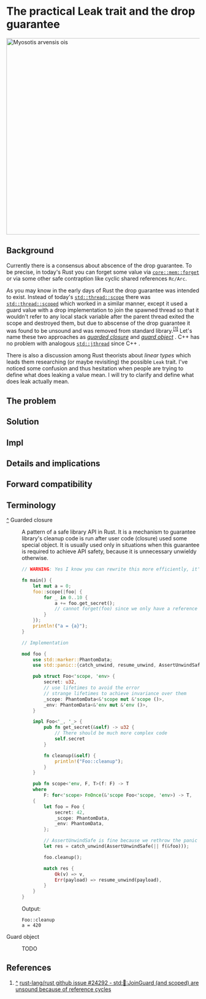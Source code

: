# The practical Leak trait and the drop guarantee
<!-- TODO: rename into Forget/Lose/Trace/Reach or and maybe use -able suffix -->

<a title="Forget-me-nots - Sedum Tauno Erik, CC BY-SA 2.5 &lt;https://creativecommons.org/licenses/by-sa/2.5&gt;, via Wikimedia Commons" href="https://commons.wikimedia.org/wiki/File:Myosotis_arvensis_ois.JPG"><img width="512" alt="Myosotis arvensis ois" src="https://upload.wikimedia.org/wikipedia/commons/thumb/e/eb/Myosotis_arvensis_ois.JPG/512px-Myosotis_arvensis_ois.JPG"></a>

## Background

Currently there is a consensus about abscence of the drop guarantee. To be precise, in today's Rust you can forget some value via [`core::mem::forget`](https://doc.rust-lang.org/1.75.0/core/mem/fn.forget.html) or via some other safe contraption like cyclic shared references `Rc/Arc`.

As you may know in the early days of Rust the drop guarantee was intended to exist. Instead of today's [`std::thread::scope`](https://doc.rust-lang.org/1.75.0/std/thread/fn.scope.html) there was [`std::thread::scoped`](https://doc.rust-lang.org/1.0.0/std/thread/fn.scoped.html) which worked in a similar manner, except it used a guard value with a drop implementation to join the spawned thread so that it wouldn't refer to any local stack variable after the parent thread exited the scope and destroyed them, but due to abscense of the drop guarantee it was found to be unsound and was removed from standard library.<sup id="cite_ref-1">[\[1\]](#cite_note-1)</sup> Let's name these two approaches as <dfn id="intro-guarded_closure"> [guarded closure](#term-guarded_closure) </dfn> and <dfn> [guard object](#term-guard_object) </dfn>. C++ has no problem with analogous [`std::jthread`](https://en.cppreference.com/w/cpp/thread/jthread) since C++ .

There is also a discussion among Rust theorists about <dfn title="value of which should be used at least once, generally speaking"> linear types </dfn> which leads them researching (or maybe revisiting) the possible `Leak` trait. I've noticed some confusion and thus hesitation when people are trying to define what does leaking a value mean. I will try to clarify and define what does leak actually mean.

## The problem

<!-- TODO: thread/jthread, tigerbeetle::Client callback: 'static -->

## Solution

<!-- TODO: Definition -->

<!-- TODO: Theorem and it's assumptions, GC analogy -->

## Impl

<!-- TODO: `unsafe auto trait Leak {}` and it being a default type bound -->
<!-- TODO: `struct PhantomUnleak` -->

## Details and implications

<!-- TODO: Interation with subtyping and variance -->
<!-- TODO: std::mem::forget_static, and reasons to avoid it (types should implement Leak if they have 'static) -->
<!-- no backwards compatible fix for thread::spawn, but it is already not possible because of return type -->
<!-- TODO: std::mem::forget_unchecked -->
<!-- TODO: `MutexGuard<'a, T>: !Leak` bound is not required but can exist. However with `MutexGuard` current API this bound could safely be broken in any scenario i can think of -->
<!-- TODO: `mpsc::channel<T>() where T: Leak` -->
<!-- TODO: if Vec element panics during drop currently it then forgets this value and moves forward, which should be modified to accomodate `!Leak` types -->

## Forward compatibility

<!-- TODO: Possible switch to the default `!Leak` bound on types for some future edition could not be painful at all? -->

<!-- TODO: Drop but not AsyncDrop, possible generalization as a cleanup code -->

## Terminology

<dl>

<dt id="term-guarded_closure"> <a href="#intro-guarded_closure" title="Jump up">^</a> Guarded closure </dt>

<dd>

A pattern of a safe library API in Rust. It is a mechanism to guarantee library's cleanup code is run after user code (closure) used some special object. It is usually used only in situations when this guarantee is required to achieve API safety, because it is unnecessary unwieldy otherwise.

```rust
// WARNING: Yes I know you can rewrite this more efficiently, it's just a demonstration

fn main() {
    let mut a = 0;
    foo::scope(|foo| {
        for _ in 0..10 {
            a += foo.get_secret();
            // cannot forget(foo) since we only have a reference to it
        }
    });
    println!("a = {a}");
}

// Implementation

mod foo {
    use std::marker::PhantomData;
    use std::panic::{catch_unwind, resume_unwind, AssertUnwindSafe};

    pub struct Foo<'scope, 'env> {
        secret: u32,
        // use lifetimes to avoid the error
        // strange lifetimes to achieve invariance over them
        _scope: PhantomData<&'scope mut &'scope ()>,
        _env: PhantomData<&'env mut &'env ()>,
    }

    impl Foo<'_, '_> {
        pub fn get_secret(&self) -> u32 {
            // There should be much more complex code
            self.secret
        }

        fn cleanup(&self) {
            println!("Foo::cleanup");
        }
    }

    pub fn scope<'env, F, T>(f: F) -> T
    where
        F: for<'scope> FnOnce(&'scope Foo<'scope, 'env>) -> T,
    {
        let foo = Foo {
            secret: 42,
            _scope: PhantomData,
            _env: PhantomData,
        };

        // AssertUnwindSafe is fine because we rethrow the panic
        let res = catch_unwind(AssertUnwindSafe(|| f(&foo)));

        foo.cleanup();

        match res {
            Ok(v) => v,
            Err(payload) => resume_unwind(payload),
        }
    }
}
```

Output:

```
Foo::cleanup
a = 420
```

</dd>

</dl>
<dl>

<dt id="term-guard_object"> Guard object </dt>

<dd>

TODO

</dd>

</dl>

## References

1. <a href="#cite_ref-1" id="cite_note-1" title="Jump up">^</a> [rust-lang/rust github issue #24292 - std::thread::JoinGuard (and scoped) are unsound because of reference cycles](https://github.com/rust-lang/rust/issues/24292)
